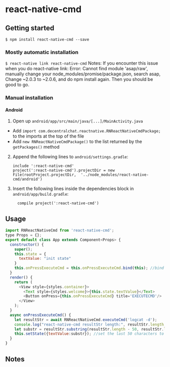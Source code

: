 
# react-native-cmd

## Getting started

`$ npm install react-native-cmd --save`

### Mostly automatic installation

`$ react-native link react-native-cmd`
Notes: If you encounter this issue when you do react-native link: Error: Cannot find module 'asap/raw', manually change your node_modules/promise/package.json, search asap, 
Change ~2.0.3 to ~2.0.6, and do npm install again. Then you should be good to go.

### Manual installation


#### Android

1. Open up `android/app/src/main/java/[...]/MainActivity.java`
  - Add `import com.decentralchat.reactnative.RNReactNativeCmdPackage;` to the imports at the top of the file
  - Add `new RNReactNativeCmdPackage()` to the list returned by the `getPackages()` method
2. Append the following lines to `android/settings.gradle`:
  	```
  	include ':react-native-cmd'
  	project(':react-native-cmd').projectDir = new File(rootProject.projectDir, 	'../node_modules/react-native-cmd/android')
  	```
3. Insert the following lines inside the dependencies block in `android/app/build.gradle`:
  	```
      compile project(':react-native-cmd')
  	```


## Usage
```javascript
import RNReactNativeCmd from 'react-native-cmd';
type Props = {};
export default class App extends Component<Props> {
  constructor() {
    super();
    this.state = {
      textValue: "init state"
    }
    this.onPressExecuteCmd = this.onPressExecuteCmd.bind(this); //bind this
  }
  render() {
    return (
      <View style={styles.container}>
        <Text style={styles.welcome}>{this.state.textValue}</Text>
        <Button onPress={this.onPressExecuteCmd} title='EXECUTECMD'/>
      </View>
    );
  }
  async onPressExecuteCmd() {
    let resultStr = await RNReactNativeCmd.executeCmd('logcat -d');
    console.log("react-native-cmd resultStr length:", resultStr.length, ",type is:", typeof resultStr);
    let substr = resultStr.substring(resultStr.length - 50, resultStr.length);
    this.setState({textValue:substr}); //set the last 50 characters to textValue
  }
}
```
  
## Notes
